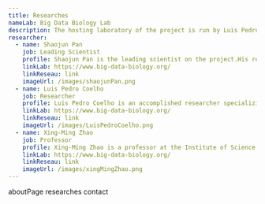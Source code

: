```yaml
---
title: Researches
nameLab: Big Data Biology Lab
description: The hosting laboratory of the project is run by Luis Pedro Coelho at Fudan University in Shanghai located at the Institute of Science and Technology for Brain-Inspired Intelligence. We are interested both in developing novel computational methods and in applying them to large scale problems. Our focus is on the global microbiome and in exploiting publicly available data to gain understanding into microbial ecosystems. Our major projects are the Global Microbial Gene Catalogue (GMGC), small proteins, and antimicrobial resistance.
researcher:
  - name: Shaojun Pan
    job: Leading Scientist
    profile: Shaojun Pan is the leading scientist on the project.His research focuses on developing innovative computational tools and methodologies to unravel the complexities of microbial communities and their genomes. In order to achieve this, he uses deep learning and machine learning algorithms and applies them to the field of metagenomics.
    linkLab: https://www.big-data-biology.org/
    linkReseau: link
    imageUrl: /images/shaojunPan.png
  - name: Luis Pedro Coelho
    job: Researcher
    profile: Luis Pedro Coelho is an accomplished researcher specializing in bioinformatics, genomics, and data science. His expertise lies in the application of computational techniques to analyze large-scale biological datasets and extract meaningful insights. Coelho's multidisciplinary approach, combining expertise in biology and computational sciences, helped in the project design, data analysis, and interpretation of results.
    linkLab: https://www.big-data-biology.org/
    linkReseau: link
    imageUrl: /images/LuisPedroCoelho.png
  - name: Xing-Ming Zhao
    job: Professor
    profile: Xing-Ming Zhao is a professor at the Institute of Science and Technology for Brain-Inspired Intelligence (ISTBI) at Fudan University. Zhao’s extensive experience in developing computational algorithms and tools for genome analysis and metagenomic studies greatly contributed to the advancement of the project.
    linkLab: https://www.big-data-biology.org/
    linkReseau: link
    imageUrl: /images/xingMingZhao.png
---
```


aboutPage researches contact
